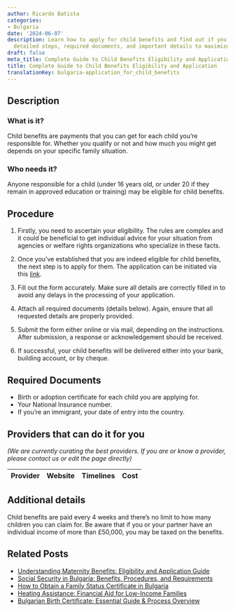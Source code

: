 ```yaml
---
author: Ricardo Batista
categories:
- Bulgaria
date: '2024-06-07'
description: Learn how to apply for child benefits and find out if you qualify. Get
  detailed steps, required documents, and important details to maximize your benefits.
draft: false
meta_title: Complete Guide to Child Benefits Eligibility and Application
title: Complete Guide to Child Benefits Eligibility and Application
translationKey: bulgaria-application_for_child_benefits
---
```


## Description
### What is it?
Child benefits are payments that you can get for each child you’re responsible for. Whether you qualify or not and how much you might get depends on your specific family situation.

### Who needs it?
Anyone responsible for a child (under 16 years old, or under 20 if they remain in approved education or training) may be eligible for child benefits.

## Procedure

1. Firstly, you need to ascertain your eligibility. The rules are complex and it could be beneficial to get individual advice for your situation from agencies or welfare rights organizations who specialize in these facts.

2. Once you’ve established that you are indeed eligible for child benefits, the next step is to apply for them. The application can be initiated via this [link](https://www.gov.uk/child-benefit). 

3. Fill out the form accurately. Make sure all details are correctly filled in to avoid any delays in the processing of your application.

4. Attach all required documents (details below). Again, ensure that all requested details are properly provided.

5. Submit the form either online or via mail, depending on the instructions. After submission, a response or acknowledgement should be received.

6. If successful, your child benefits will be delivered either into your bank, building account, or by cheque.


## Required Documents

- Birth or adoption certificate for each child you are applying for.
- Your National Insurance number.
- If you’re an immigrant, your date of entry into the country.

## Providers that can do it for you

_(We are currently curating the best providers. If you are or know a provider, please contact us or edit the page directly)_

| Provider        |     Website     |     Timelines    |       Cost      |
| :-------------: | :-------------: |  :-------------: | :-------------: |

## Additional details

Child benefits are paid every 4 weeks and there’s no limit to how many children you can claim for. Be aware that if you or your partner have an individual income of more than £50,000, you may be taxed on the benefits.


## Related Posts

- [Understanding Maternity Benefits: Eligibility and Application Guide](https://tramitit.com/guides/bulgaria/application_for_maternity_benefits/)
- [Social Security in Bulgaria: Benefits, Procedures, and Requirements](https://tramitit.com/guides/bulgaria/application_for_social_security/)
- [How to Obtain a Family Status Certificate in Bulgaria](https://tramitit.com/guides/bulgaria/issuance_of_a_family_status_certificate/)
- [Heating Assistance: Financial Aid for Low-Income Families](https://tramitit.com/guides/bulgaria/application_for_heating_assistance/)
- [Bulgarian Birth Certificate: Essential Guide & Process Overview](https://tramitit.com/guides/bulgaria/issuance_of_a_birth_certificate/)